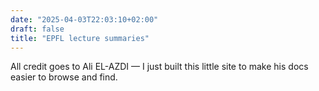 ```yaml
---
date: "2025-04-03T22:03:10+02:00"
draft: false
title: "EPFL lecture summaries"
---
```


All credit goes to Ali EL-AZDI — I just built this little site to make his docs easier to browse and find.

